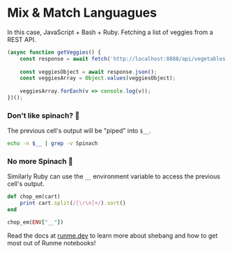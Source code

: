 # Mix & Match Languagues

In this case, JavaScript + Bash + Ruby. Fetching a list of veggies from a REST API.

```javascript { terminalRows=20 }
(async function getVeggies() {
    const response = await fetch('http://localhost:8888/api/vegetables');
        
    const veggiesObject = await response.json();
    const veggiesArray = Object.values(veggiesObject);
        
    veggiesArray.forEach(v => console.log(v));
})();

```

### Don't like spinach? 🤔

The previous cell's output will be "piped" into `$__`.

```sh { terminalRows=10 }
echo -n $__ | grep -v Spinach
```

### No more Spinach 🥬

Similarly Ruby can use the `__` environment variable to access the previous cell's output.

```ruby
def chop_em(cart)
    print cart.split(/[\r\n]+/).sort()
end

chop_em(ENV["__"])
```

Read the docs at [runme.dev](https://runme.dev/) to learn more about shebang and how to get most out of Runme notebooks!